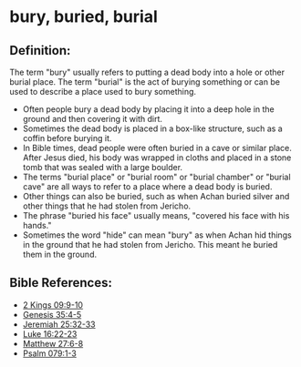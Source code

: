 # bury, buried, burial #

## Definition: ##

The term "bury" usually refers to putting a dead body into a hole or other burial place. The term "burial" is the act of burying something or can be used to describe a place used to bury something.

* Often people bury a dead body by placing it into a deep hole in the ground and then covering it with dirt.
* Sometimes the dead body is placed in a box-like structure, such as a coffin before burying it.
* In Bible times, dead people were often buried in a cave or similar place. After Jesus died, his body was wrapped in cloths and placed in a stone tomb that was sealed with a large boulder.
* The terms "burial place" or "burial room" or "burial chamber" or "burial cave" are all ways to refer to a place where a dead body is buried.
* Other things can also be buried, such as when Achan buried silver and other things that he had stolen from Jericho.
* The phrase "buried his face" usually means, "covered his face with his hands."
* Sometimes the word "hide" can mean "bury" as when Achan hid things in the ground that he had stolen from Jericho. This meant he buried them in the ground.



## Bible References: ##

* [2 Kings 09:9-10](en/tn/2ki/help/09/09)
* [Genesis 35:4-5](en/tn/gen/help/35/04)
* [Jeremiah 25:32-33](en/tn/jer/help/25/32)
* [Luke 16:22-23](en/tn/luk/help/16/22)
* [Matthew 27:6-8](en/tn/mat/help/27/06)
* [Psalm 079:1-3](en/tn/psa/help/79/01)
